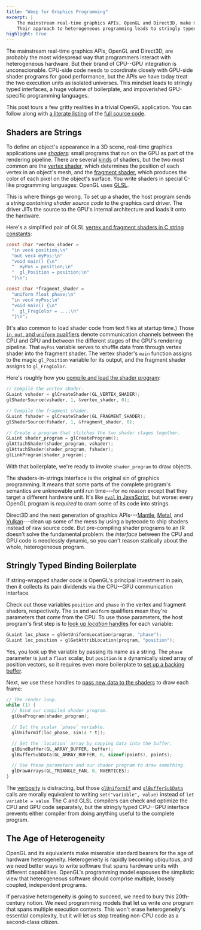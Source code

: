 ```yaml
---
title: "Weep for Graphics Programming"
excerpt: |
    The mainstream real-time graphics APIs, OpenGL and Direct3D, make miserable standard bearers for the age of hardware heterogeneity.
    Their approach to heterogeneous programming leads to stringly typed interfaces, a huge volume of boilerplate, and impoverished GPU-specific programming languages.
highlight: true
---
```

The mainstream real-time graphics APIs, OpenGL and Direct3D, are probably the most widespread way that programmers interact with heterogeneous hardware.
But their brand of CPU--GPU integration is unconscionable.
CPU-side code needs to coordinate closely with GPU-side shader programs for good performance, but the APIs we have today treat the two execution units as isolated universes.
This mindset leads to stringly typed interfaces, a huge volume of boilerplate, and impoverished GPU-specific programming languages.

This post tours a few gritty realities in a trivial OpenGL application.
You can follow along with [a literate listing][tinygl-rendered] of the [full source code][tinygl].

[tinygl-rendered]: http://sampsyo.github.io/tinygl/
[tinygl]: https://github.com/sampsyo/tinygl/blob/master/tinygl.c


## Shaders are Strings

To define an object's appearance in a 3D scene, real-time graphics applications use *[shaders][shader]:* small programs that run on the GPU as part of the rendering pipeline.
There are several [kinds][shader kinds] of shaders, but the two most common are the [vertex shader][vtx], which determines the position of each vertex in an object's mesh, and the [fragment shader][frag], which produces the color of each pixel on the object's surface.
You write shaders in special C-like programming languages: OpenGL uses [GLSL][].

This is where things go wrong. To set up a shader, the host program sends a *string containing shader source code* to the graphics card driver.
The driver JITs the source to the GPU's internal architecture and loads it onto the hardware.

Here's a simplified pair of GLSL [vertex and fragment shaders in C string constants][tgl-shaders]:

```c
const char *vertex_shader =
  "in vec4 position;\n"
  "out vec4 myPos;\n"
  "void main() {\n"
  "  myPos = position;\n"
  "  gl_Position = position;\n"
  "}\n";

const char *fragment_shader =
  "uniform float phase;\n"
  "in vec4 myPos;\n"
  "void main() {\n"
  "  gl_FragColor = ...;\n"
  "}\n";
```

(It's also common to load shader code from text files at startup time.)
Those [`in`, `out`, and `uniform` qualifiers][qualifiers] denote communication channels between the CPU and GPU and between the different stages of the GPU's rendering pipeline.
That `myPos` variable serves to shuffle data from through vertex shader into the fragment shader.
The vertex shader's `main` function assigns to the magic `gl_Position` variable for its output, and the fragment shader assigns to `gl_FragColor`.

Here's roughly how you [compile and load the shader program][tgl-compile]:

```c
// Compile the vertex shader.
GLuint vshader = glCreateShader(GL_VERTEX_SHADER);
glShaderSource(vshader, 1, &vertex_shader, 0);

// Compile the fragment shader.
GLuint fshader = glCreateShader(GL_FRAGMENT_SHADER);
glShaderSource(fshader, 1, &fragment_shader, 0);

// Create a program that stitches the two shader stages together.
GLuint shader_program = glCreateProgram();
glAttachShader(shader_program, vshader);
glAttachShader(shader_program, fshader);
glLinkProgram(shader_program);
```

With that boilerplate, we're ready to invoke `shader_program` to draw objects.

The shaders-in-strings interface is the original sin of graphics programming.
It means that some parts of the complete program's semantics are unknowable until run time---for no reason except that they target a different hardware unit.
It's like [`eval` in JavaScript][eval], but worse: every OpenGL program is *required* to cram some of its code into strings.

Direct3D and the next generation of graphics APIs---[Mantle][], [Metal][], and [Vulkan][]---clean up some of the mess by using a bytecode to ship shaders instead of raw source code.
But pre-compiling shader programs to an IR doesn't solve the fundamental problem:
the *interface* between the CPU and GPU code is needlessly dynamic, so you can't reason statically about the whole, heterogeneous program.

[glsl]: https://www.opengl.org/documentation/glsl/
[shader]: https://en.wikipedia.org/wiki/Shader
[hlsl]: https://msdn.microsoft.com/en-us/library/windows/desktop/bb509561(v=vs.85).aspx
[eval]: https://developer.mozilla.org/en-US/docs/Web/JavaScript/Reference/Global_Objects/eval
[vtx]: https://www.opengl.org/wiki/Vertex_Shader
[frag]: https://www.opengl.org/wiki/Fragment_Shader
[qualifiers]: https://www.opengl.org/wiki/Type_Qualifier_(GLSL)
[vulkan]: https://www.khronos.org/vulkan/
[mantle]: http://www.amd.com/en-us/innovations/software-technologies/technologies-gaming/mantle
[metal]: https://developer.apple.com/metal/
[shader kinds]: https://en.wikipedia.org/wiki/Shader#Types

[tgl-shaders]: http://sampsyo.github.io/tinygl/#section-7
[tgl-compile]: http://sampsyo.github.io/tinygl/#section-18


## Stringly Typed Binding Boilerplate

If string-wrapped shader code is OpenGL's principal investment in pain,
then it collects its pain dividends via the CPU--GPU communication interface.

Check out those variables `position` and `phase` in the vertex and fragment shaders, respectively.
The `in` and `uniform` qualifiers mean they're parameters that come from the CPU.
To use those parameters, the host program's first step is to [look up *location* handles][tgl-locs] for each variable:

```c
GLuint loc_phase = glGetUniformLocation(program, "phase");
GLuint loc_position = glGetAttribLocation(program, "position");
```

Yes, you look up the variable by passing its name as a string.
The `phase` parameter is just a `float` scalar, but `position` is a dynamically sized array of position vectors, so it requires even more boilerplate to [set up a backing buffer][tgl-buffer].

Next, we use these handles to [pass new data to the shaders][tgl-pass] to draw each frame:

```c
// The render loop.
while (1) {
  // Bind our compiled shader program.
  glUseProgram(shader_program);

  // Set the scalar `phase` variable.
  glUniform1f(loc_phase, sin(4 * t));

  // Set the `location` array by copying data into the buffer.
  glBindBuffer(GL_ARRAY_BUFFER, buffer);
  glBufferSubData(GL_ARRAY_BUFFER, 0, sizeof(points), points);

  // Use these parameters and our shader program to draw something.
  glDrawArrays(GL_TRIANGLE_FAN, 0, NVERTICES);
}
```

The [verbosity][tgl-pass] is distracting, but those [`glUniform1f`][glUniform] and [`glBufferSubData`][glBufferSubData] calls are morally equivalent to
writing `set("variable", value)` instead of `let variable = value`.
The C and GLSL compilers can check and optimize the CPU and GPU code separately,
but the stringly typed CPU--GPU interface prevents either compiler from doing anything useful to the complete program.

[tgl-locs]: http://sampsyo.github.io/tinygl/#section-28
[tgl-buffer]: http://sampsyo.github.io/tinygl/#section-34
[tgl-pass]: http://sampsyo.github.io/tinygl/#section-42
[glBufferSubData]: https://www.opengl.org/sdk/docs/man2/xhtml/glBufferSubData.xml
[glUniform]: https://www.khronos.org/opengles/sdk/docs/man/xhtml/glUniform.xml


## The Age of Heterogeneity

OpenGL and its equivalents make miserable standard bearers for the age of hardware heterogeneity.
Heterogeneity is rapidly becoming ubiquitous, and we need better ways to write software that spans hardware units with different capabilities.
OpenGL's programming model espouses the simplistic view that heterogeneous software should comprise multiple, loosely coupled, independent programs.

If pervasive heterogeneity is going to succeed, we need to bury this 20th-century notion. We need programming models that let us write *one* program that spans multiple execution contexts.
This won't erase heterogeneity's essential complexity, but it will let us stop treating non-CPU code as a second-class citizen.
